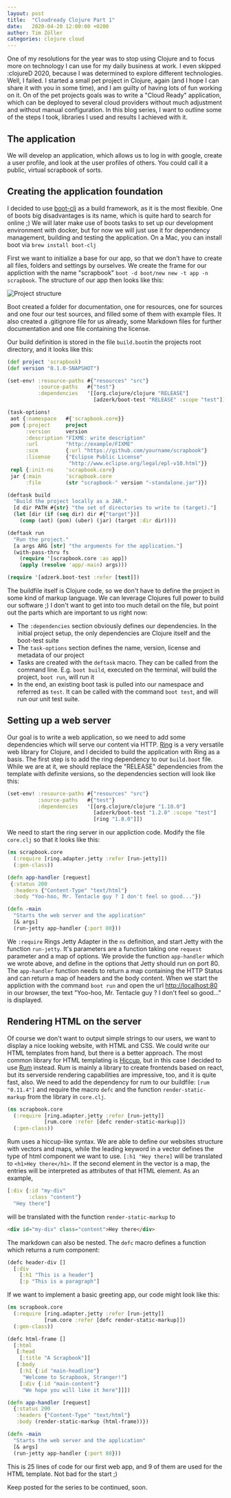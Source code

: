 ```yaml
---
layout: post
title:  "Cloudready Clojure Part 1"
date:   2020-04-20 12:00:00 +0200
author: Tim Zöller
categories: clojure cloud
---
```


One of my resolutions for the year was to stop using Clojure and to focus more on technology I can use for my daily business at work. I even skipped :clojureD 2020, because I was determined to explore different technologies. Well, I failed. I started a small pet project in Clojure, again (and I hope I can share it with you in some time), and I am guilty of having lots of fun working on it. On of the pet projects goals was to write a "Cloud Ready" application, which can be deployed to several cloud providers without much adjustment and without manual configuration. In this blog series, I want to outline some of the steps I took, libraries I used and results I achieved with it. 

## The application
We will develop an application, which allows us to log in with google, create a user profile, and look at the user profiles of others. You could call it a public, virtual scrapbook of sorts. 

## Creating the application foundation
I decided to use [boot-clj](https://github.com/boot-clj/boot) as a build framework, as it is the most flexible. One of boots big disadvantages is its name, which is quite hard to search for online ;) We will later make use of boots tasks to set up our development environment with docker, but for now we will just use it for dependency management, building and testing the application. On a Mac, you can install boot via `brew install boot-clj` 

First we want to initialize a base for our app, so that we don't have to create all files, folders and settings by ourselves. We create the frame for our appliction with the name "scrapbook" `boot -d boot/new new -t app -n scrapbook`. The structure of our app then looks like this:

![Project structure](/assets/20200420/clojure-structure.png)

Boot created a folder for documentation, one for resources, one for sources and one four our test sources, and filled some of them with example files. It also created a .gitignore file for us already, some Markdown files for further documentation and one file containing the license. 

Our build definition is stored in the file `build.boot`in the projects root directory, and it looks like this:

```clojure
(def project 'scrapbook)
(def version "0.1.0-SNAPSHOT")

(set-env! :resource-paths #{"resources" "src"}
          :source-paths   #{"test"}
          :dependencies   '[[org.clojure/clojure "RELEASE"]
                            [adzerk/boot-test "RELEASE" :scope "test"]])

(task-options!
 aot {:namespace   #{'scrapbook.core}}
 pom {:project     project
      :version     version
      :description "FIXME: write description"
      :url         "http://example/FIXME"
      :scm         {:url "https://github.com/yourname/scrapbook"}
      :license     {"Eclipse Public License"
                    "http://www.eclipse.org/legal/epl-v10.html"}}
 repl {:init-ns    'scrapbook.core}
 jar {:main        'scrapbook.core
      :file        (str "scrapbook-" version "-standalone.jar")})

(deftask build
  "Build the project locally as a JAR."
  [d dir PATH #{str} "the set of directories to write to (target)."]
  (let [dir (if (seq dir) dir #{"target"})]
    (comp (aot) (pom) (uber) (jar) (target :dir dir))))

(deftask run
  "Run the project."
  [a args ARG [str] "the arguments for the application."]
  (with-pass-thru fs
    (require '[scrapbook.core :as app])
    (apply (resolve 'app/-main) args)))

(require '[adzerk.boot-test :refer [test]])
```

The buildfile itself is Clojure code, so we don't have to define the project in some kind of markup language. We can leverage Clojures full power to build our software ;) I don't want to get into too much detail on the file, but point out the parts which are important to us right now:

* The `:dependencies` section obviously defines our dependencies. In the initial project setup, the only dependencies are Clojure itself and the boot-test suite
* The `task-options` section defines the name, version, license and metadata of our project
* Tasks are created with the `deftask` macro. They can be called from the command line. E.g. `boot build`, executed on the terminal, will build the project, `boot run`, will run it
* In the end, an existing boot task is pulled into our namespace and referred as `test`. It can be called with the command `boot test`, and will run our unit test suite.

## Setting up a web server
Our goal is to write a web application, so we need to add some dependencies which will serve our content via HTTP. [Ring](https://github.com/ring-clojure/ring) is a very versatile web library for Clojure, and I decided to build the application with Ring as a basis. The first step is to add the ring dependency to our `build.boot` file. While we are at it, we should replace the "RELEASE" dependencies from the template with definite versions, so the dependencies section will look like this: 

```clojure
(set-env! :resource-paths #{"resources" "src"}
          :source-paths   #{"test"}
          :dependencies   '[[org.clojure/clojure "1.10.0"]
                            [adzerk/boot-test "1.2.0" :scope "test"]
                            [ring "1.8.0"]])
```

We need to start the ring server in our appliction code. Modify the file `core.clj` so that it looks like this:

```clojure
(ns scrapbook.core
  (:require [ring.adapter.jetty :refer [run-jetty]])
  (:gen-class))

(defn app-handler [request]
 {:status 200
  :headers {"Content-Type" "text/html"}
  :body "Yoo-hoo, Mr. Tentacle guy ? I don't feel so good..."})

(defn -main
  "Starts the web server and the application"
  [& args]
  (run-jetty app-handler {:port 80}))
```

We `:require` Rings Jetty Adapter in the `ns` definition, and start Jetty with the function `run-jetty`. It's parameters are a function taking one `request` parameter and a map of options. We provide the function `app-handler` which we wrote above, and define in the options that Jetty should run on port 80. The `app-handler` function needs to return a map containing the HTTP Status and can return a map of headers and the body content. When we start the appliction with the command `boot run` and open the url [http://localhost:80](http://localhost:80) in our browser, the text "Yoo-hoo, Mr. Tentacle guy ? I don't feel so good..." is displayed. 

## Rendering HTML on the server
Of course we don't want to output simple strings to our users, we want to display a nice looking website, with HTML and CSS. We could write our HTML templates from hand, but there is a better approach. The most common library for HTML templating is [Hiccup](https://github.com/weavejester/hiccup), but in this case I decided to use [Rum](https://github.com/tonsky/rum) instead. Rum is mainly a library to create frontends based on react, but its serverside rendering capabilities are impressive, too, and it is quite fast, also. We need to add the dependency for rum to our buildfile: `[rum "0.11.4"]` and require the macro `defc` and the function `render-static-markup` from the library in `core.clj`.

```clojure
(ns scrapbook.core
  (:require [ring.adapter.jetty :refer [run-jetty]]
            [rum.core :refer [defc render-static-markup]])
  (:gen-class))
```

Rum uses a hiccup-like syntax. We are able to define our websites structure with vectors and maps, while the leading keyword in a vector defines the type of html component we want to use. `[:h1 "Hey there]` will be translated to `<h1>Hey there</h1>`. If the second element in the vector is a map, the entries will be interpreted as attributes of that HTML element. As an example, 

```clojure
[:div {:id "my-div" 
       :class "content"} 
  "Hey there"]
```
will be translated with the function `render-static-markup` to 

```html
<div id="my-div" class="content">Hey there</div>
```

The markdown can also be nested. The `defc` macro defines a function which returns a rum component:

```clojure
(defc header-div []
  [:div
    [:h1 "This is a header"]
    [:p "This is a paragraph"]
```

If we want to implement a basic greeting app, our code might look like this:

```clojure
(ns scrapbook.core
  (:require [ring.adapter.jetty :refer [run-jetty]]
            [rum.core :refer [defc render-static-markup]])
  (:gen-class))

(defc html-frame []
  [:html
   [:head
    [:title "A Scrapbook"]]
   [:body
    [:h1 {:id "main-headline"} 
     "Welcome to Scrapbook, Stranger!"]
    [:div {:id "main-content"} 
     "We hope you will like it here"]]])

(defn app-handler [request]
  {:status 200
   :headers {"Content-Type" "text/html"}
   :body (render-static-markup (html-frame))})

(defn -main
  "Starts the web server and the application"
  [& args]
  (run-jetty app-handler {:port 80}))
``` 

This is 25 lines of code for our first web app, and 9 of them are used for the HTML template. Not bad for the start ;) 

Keep posted for the series to be continued, soon.	
